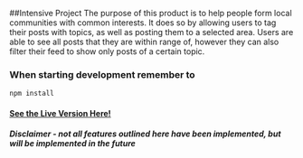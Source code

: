 ##Intensive Project
The purpose of this product is to help people form local communities with common interests.  It does so by allowing users to tag their posts with topics, as well as posting them to a selected area.  Users are able to see all posts that they are within range of, however they can also filter their feed to show only posts of a certain topic.  

### When starting development remember to
	npm install

#### [See the Live Version Here!](https://contractor-project-sg.herokuapp.com/)
##### Disclaimer - not all features outlined here have been implemented, but will be implemented in the future
